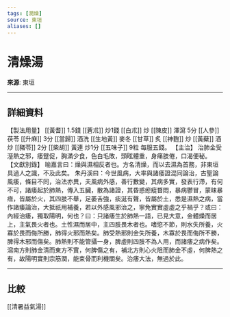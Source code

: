 ```yaml
---
tags: [潤燥]
source: 東垣
aliases: []
---
```


# 清燥湯

**來源**: 東垣  

---

## 詳細資料
【製法用量】 [[黃耆]] 1.5錢 [[蒼朮]] 炒1錢 [[白朮]] 炒 [[陳皮]] 澤瀉
5分 [[人參]] 茯苓 [[升麻]] 3分 [[當歸]] 酒洗 [[生地黃]] 麥冬 [[甘草]] 炙 [[神麴]] 炒 [[黃蘗]] 酒炒 [[豬苓]] 2分 [[柴胡]] 黃連
炒1分 [[五味子]] 9粒
每服五錢。
【主治】
治肺金受溼熱之邪，痿躄促，胸滿少食，色白毛敗，頭眩體重，身痛肢倦，口渴便秘。
【文獻別錄】
喻嘉言曰：燥與濕相反者也。方名清燥，而以去濕為首務，非東垣具過人之識，不及此矣。
朱丹溪曰：今世風病，大率與諸痿證混同論治，古聖論風痿，條目不同，治法亦異，夫風病外感，善行數變，其病多實，發表行滯，有何不可，諸痿起於肺熱，傳入五臟，散為諸證，其昏惑瘛瘲瞀悶，暴病鬱冒，蒙昧暴瘖，皆屬於火，其四肢不舉，足萎舌強，痰涎有聲，皆屬於土，悉是濕熱之病，當作諸痿論治，大抵祇用補養，若以外感風邪治之，寧免實實虛虛之乎禍乎？或曰：內經治痿，獨取陽明，何也？曰：只諸痿生於肺熱一語，已見大意，金體燥而居上，主氣畏火者也。土性濕而居中，主四肢畏木者也。嗜慾不節，則水失所養，火寡於畏而侮所勝，肺得火邪而熱矣。肺受熱邪則金失所養，木寡於畏而侮所不勝，脾得木邪而傷矣。肺熱則不能管攝一身，脾虛則四肢不為人用，而諸痿之病作矣。瀉南方則肺金清而東方不實，何脾傷之有，補北方則心火阻而肺金不虛，何脾熱之有，故陽明實則宗筋潤，能束骨而利機關矣。治痿大法，無過於此。

---

## 比較
[[清暑益氣湯]]
